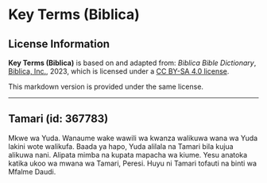 # Key Terms (Biblica)

## License Information

**Key Terms (Biblica)** is based on and adapted from: _Biblica Bible Dictionary_, [Biblica, Inc.](https://www.biblica.com/), 2023, which is licensed under a [CC BY-SA 4.0 license](https://creativecommons.org/licenses/by-sa/4.0/legalcode.en).

This markdown version is provided under the same license.



--------------------------------

## Tamari (id: 367783)

Mkwe wa Yuda. Wanaume wake wawili wa kwanza walikuwa wana wa Yuda lakini wote walikufa. Baada ya hapo, Yuda alilala na Tamari bila kujua alikuwa nani. Alipata mimba na kupata mapacha wa kiume. Yesu anatoka katika ukoo wa mwana wa Tamari, Peresi. Huyu ni Tamari tofauti na binti wa Mfalme Daudi.


